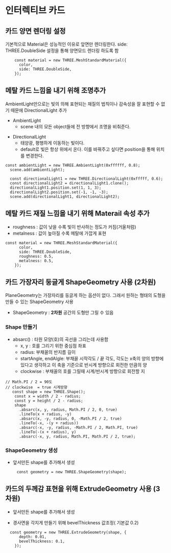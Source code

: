 # 인터렉티브 카드

## 카드 양면 렌더링 설정

기본적으로 Material은 성능적인 이유로 앞면만 렌더링한다. side: THREE.DoubleSide 설정을 통해 양면모드 렌더링 하도록 함

```
    const material = new THREE.MeshStandardMaterial({
      color,
      side: THREE.DoubleSide,
    });
```

## 메탈 카드 느낌을 내기 위해 조명추가

AmbientLight만으로는 빛의 의해 표현되는 재질의 법칙이나 감속성을 잘 표현할 수 없기 때문에 DirectionalLight 추가

- AmbientLight
  - scene 내의 모든 object들에 전 방향에서 조명을 비춰준다.

* DirectionalLight
  - 태양광, 평행하게 이동하는 빛이다.
  - default로 빛은 항상 위에서 온다. 이를 바꿔주고 싶다면 position을 통해 위치를 변경한다.

```
const ambientLight = new THREE.AmbientLight(0xffffff, 0.8);
  scene.add(ambientLight);

  const directionalLight1 = new THREE.DirectionalLight(0xfffff, 0.6);
  const directionalLight2 = directionalLight1.clone();
  directionalLight1.position.set(1, 1, 3);
  directionalLight2.position.set(-1, -1, -3);
  scene.add(directionalLight1, directionalLight2);

```

## 메탈 카드 재질 느낌을 내기 위해 Materail 속성 추가

- roughness : 값이 낮을 수록 빛이 반사하는 정도가 커짐(거울처럼)
- metalness : 값이 높아질 수록 메탈에 가깝게 표현

```
const material = new THREE.MeshStandardMaterial({
      color,
      side: THREE.DoubleSide,
      roughness: 0.5,
      metalness: 0.5,
    });

```

## 카드 가장자리 둥글게 ShapeGeometry 사용 (2차원)

PlaneGeometry는 가장자리를 둥글게 하는 옵션이 없다.
그래서 원하는 형태의 도형을 만들 수 있는 ShapeGeometry 사용

- ShapeGeometry : **2차원** 공간의 도형만 그릴 수 있음

### Shape 만들기

- absarc() : 타원 모양(호)의 곡선을 그리는데 사용함
  - x, y : 호를 그리기 위한 중심점 좌표
  - radius: 부채꼴의 반지름 길이
  - startAngle, endAlgle: 부채꼴 시작각도 / 끝 각도, 각도는 x축의 양의 방향에 있다고 생각하고 이 축을 기준으로 반시계 방향으로 회전한 만큼의 양
  - clockwise : 부채꼴의 호를 그릴때 시계/반시계 방향으로 회전할 지

```
// Math.PI / 2 = 90도
// clockwise  = true 시계방향
   const shape = new THREE.Shape();
    const x = width / 2 - radius;
    const y = height / 2 - radius;
    shape
      .absarc(x, y, radius, Math.PI / 2, 0, true)
      .lineTo(x + radius, -y)
      .absarc(x, -y, radius, 0, -Math.PI / 2, true)
      .lineTo(-x, -(y + radius))
      .absarc(-x, -y, radius, -Math.PI / 2, Math.PI, true)
      .lineTo(-(x + radius), y)
      .absarc(-x, y, radius, Math.PI, Math.PI / 2, true);
```

### ShapeGeometry 생성

- 앞서만든 shape를 추가해서 생성

```
     const geometry = new THREE.ShapeGeometry(shape);
```

## 카드의 두께감 표현을 위해 ExtrudeGeometry 사용 (3차원)

- 앞서만든 shape를 추가해서 생성

* 경사면을 각지게 만들기 위해 bevelThickness 값조정( 기본값 0.2)

```
  const geometry = new THREE.ExtrudeGeometry(shape, {
      depth: 0.01,
      bevelThickness: 0.1,
    });
```
